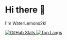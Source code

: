 # Hi there 👋
I'm WaterLemons2k!

[![GitHub Stats](https://github-readme-stats.vercel.app/api?username=WaterLemons2k&show_icons=true) ![Top Langs](https://github-readme-stats.vercel.app/api/top-langs/?username=WaterLemons2k&layout=compact&langs_count=10)](https://github.com/anuraghazra/github-readme-stats)
